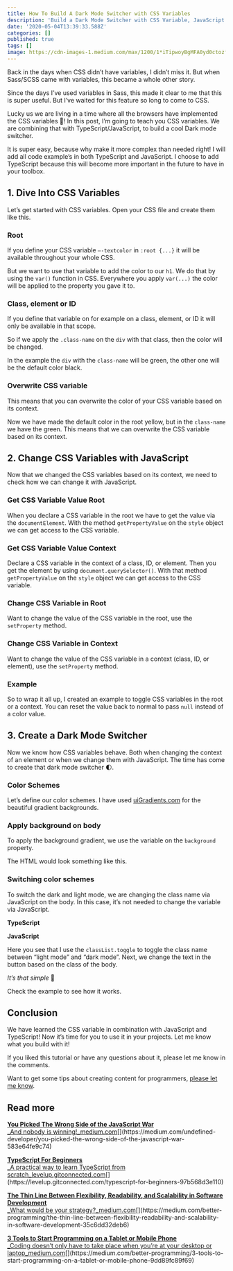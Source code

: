 ```yaml
---
title: How To Build A Dark Mode Switcher with CSS Variables
description: 'Build a Dark Mode Switcher with CSS Variable, JavaScript and TypeScript'
date: '2020-05-04T13:39:33.588Z'
categories: []
published: true
tags: []
image: https://cdn-images-1.medium.com/max/1200/1*iTipwoyBgMFA0yd0ctozfg.png
---
```


Back in the days when CSS didn’t have variables, I didn’t miss it. But when Sass/SCSS came with variables, this became a whole other story.

Since the days I’ve used variables in Sass, this made it clear to me that this is super useful. But I’ve waited for this feature so long to come to CSS.

Lucky us we are living in a time where all the browsers have implemented the CSS variables 🙌! In this post, I’m going to teach you CSS variables. We are combining that with TypeScript/JavaScript, to build a cool Dark mode switcher.

It is super easy, because why make it more complex than needed right! I will add all code example’s in both TypeScript and JavaScript. I choose to add TypeScript because this will become more important in the future to have in your toolbox.

## 1\. Dive Into CSS Variables

Let’s get started with CSS variables. Open your CSS file and create them like this.

### Root

If you define your CSS variable `—-textcolor` in `:root {...}` it will be available throughout your whole CSS.

But we want to use that variable to add the color to our `h1`. We do that by using the `var()` function in CSS. Everywhere you apply `var(...)` the color will be applied to the property you gave it to.

### Class, element or ID

If you define that variable on for example on a class, element, or ID it will only be available in that scope.

So if we apply the `.class-name` on the `div` with that class, then the color will be changed.

In the example the `div` with the `class-name` will be green, the other one will be the default color black.

### Overwrite CSS variable

This means that you can overwrite the color of your CSS variable based on its context.

Now we have made the default color in the root yellow, but in the `class-name` we have the green. This means that we can overwrite the CSS variable based on its context.

## 2\. Change CSS Variables with JavaScript

Now that we changed the CSS variables based on its context, we need to check how we can change it with JavaScript.

### Get CSS Variable Value Root

When you declare a CSS variable in the root we have to get the value via the `documentElement`. With the method `getPropertyValue` on the `style` object we can get access to the CSS variable.

### Get CSS Variable Value Context

Declare a CSS variable in the context of a class, ID, or element. Then you get the element by using `document.querySelector()`. With that method `getPropertyValue` on the `style` object we can get access to the CSS variable.

### Change CSS Variable in Root

Want to change the value of the CSS variable in the root, use the `setProperty` method.

### Change CSS Variable in Context

Want to change the value of the CSS variable in a context (class, ID, or element), use the `setProperty` method.

### Example

So to wrap it all up, I created an example to toggle CSS variables in the root or a context. You can reset the value back to normal to pass `null` instead of a color value.

## 3\. Create a Dark Mode Switcher

Now we know how CSS variables behave. Both when changing the context of an element or when we change them with JavaScript. The time has come to create that dark mode switcher 🌓.

### Color Schemes

Let’s define our color schemes. I have used [uiGradients.com](https://uigradients.com/) for the beautiful gradient backgrounds.

### Apply background on body

To apply the background gradient, we use the variable on the `background` property.

The HTML would look something like this.

### Switching color schemes

To switch the dark and light mode, we are changing the class name via JavaScript on the body. In this case, it’s not needed to change the variable via JavaScript.

**TypeScript**

**JavaScript**

Here you see that I use the `classList.toggle` to toggle the class name between “light mode” and “dark mode”. Next, we change the text in the button based on the class of the body.

_It’s that simple_ 🤗

Check the example to see how it works.

## Conclusion

We have learned the CSS variable in combination with JavaScript and TypeScript! Now it’s time for you to use it in your projects. Let me know what you build with it!

If you liked this tutorial or have any questions about it, please let me know in the comments.

Want to get some tips about creating content for programmers, [please let me know](https://mailchi.mp/239d4f7b0d9d/programming-content-creator).

## Read more

[**You Picked The Wrong Side of the JavaScript War**  
_And nobody is winning!_medium.com](https://medium.com/undefined-developer/you-picked-the-wrong-side-of-the-javascript-war-583e64fe9c74 "https://medium.com/undefined-developer/you-picked-the-wrong-side-of-the-javascript-war-583e64fe9c74")[](https://medium.com/undefined-developer/you-picked-the-wrong-side-of-the-javascript-war-583e64fe9c74)

[**TypeScript For Beginners**  
_A practical way to learn TypeScript from scratch_levelup.gitconnected.com](https://levelup.gitconnected.com/typescript-for-beginners-97b568d3e110 "https://levelup.gitconnected.com/typescript-for-beginners-97b568d3e110")[](https://levelup.gitconnected.com/typescript-for-beginners-97b568d3e110)

[**The Thin Line Between Flexibility, Readability, and Scalability in Software Development**  
_What would be your strategy?_medium.com](https://medium.com/better-programming/the-thin-line-between-flexibility-readability-and-scalability-in-software-development-35c6dd32deb6 "https://medium.com/better-programming/the-thin-line-between-flexibility-readability-and-scalability-in-software-development-35c6dd32deb6")[](https://medium.com/better-programming/the-thin-line-between-flexibility-readability-and-scalability-in-software-development-35c6dd32deb6)

[**3 Tools to Start Programming on a Tablet or Mobile Phone**  
_Coding doesn’t only have to take place when you’re at your desktop or laptop_medium.com](https://medium.com/better-programming/3-tools-to-start-programming-on-a-tablet-or-mobile-phone-9dd89fc89f69 "https://medium.com/better-programming/3-tools-to-start-programming-on-a-tablet-or-mobile-phone-9dd89fc89f69")[](https://medium.com/better-programming/3-tools-to-start-programming-on-a-tablet-or-mobile-phone-9dd89fc89f69)